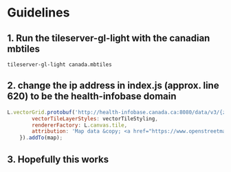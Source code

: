 # Guidelines

## 1. Run the tileserver-gl-light with the canadian mbtiles
```
tileserver-gl-light canada.mbtiles
```
## 2. change the ip address in index.js (approx. line 620) to be the health-infobase domain
```js
L.vectorGrid.protobuf('http://health-infobase.canada.ca:8080/data/v3/{z}/{x}/{y}.pbf', {
        vectorTileLayerStyles: vectorTileStyling,
        rendererFactory: L.canvas.tile,
        attribution: 'Map data &copy; <a href="https://www.openstreetmap.org/">OpenStreetMap</a> contributors, <a href="https://creativecommons.org/licenses/by-sa/2.0/">CC-BY-SA</a>, Imagery © <a href="https://www.mapbox.com/">Mapbox</a>'
    }).addTo(map);
```
## 3. Hopefully this works


